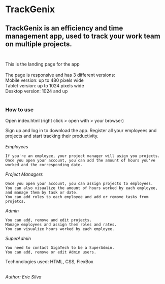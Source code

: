 # TrackGenix

 ## TrackGenix is an efficiency and time management app, used to track your work team on multiple projects. <br/><br/>

 This is the landing page for the app <br/><br/>
 The page is responsive and has 3 different versions:<br/>
 Mobile version: up to 480 pixels wide<br/>
 Tablet version: up to 1024 pixels wide<br/>
Desktop version: 1024 and up<br/><br/>
  ### How to use<br/>
 Open index.html (right click > open with > your browser) <br/>
 
 Sign up and log in to download the app. Register all your employees and projects and start tracking their productivity.<br/><br/>
 *Employees* <br/>
  ```
  If you're an employee, your project manager will asign you projects.
 Once you open your account, you can add the amount of hours you've worked and the corresponding date.
 ```

 *Project Managers*  <br/>
  ```
 Once you open your account, you can assign projects to employees.
 You can also visualize the amount of hours worked by each employee, and manage them by task or date.
 You can add roles to each employee and add or remove tasks from projetcs.
   ```

 *Admin*<br/>
   ```
 You can add, remove and edit projects.
 Manage employees and assign them roles and rates.
 You can visualize hours worked by each employee.
   ```

 *SuperAdmin*
   ```
   You need to contact GigaTech to be a SuperAdmin.
   You can add, remove or edit Admin users.
   ```

 
 Technnologies used: HTML, CSS, FlexBox<br/><br/>

*Author: Eric Silva*
